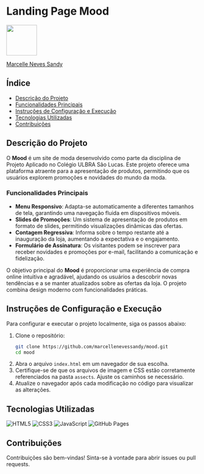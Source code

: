 # Landing Page Mood


<img src="https://github.com/marcellenevessandy.png" width="80" height="80">

[Marcelle Neves Sandy](https://github.com/marcellenevessandy)

## Índice
- [Descrição do Projeto](#descrição-do-projeto)
- [Funcionalidades Principais](#funcionalidades-principais)
- [Instruções de Configuração e Execução](#instruções-de-configuração-e-execução)
- [Tecnologias Utilizadas](#tecnologias-utilizadas)
- [Contribuições](#contribuições)

## Descrição do Projeto

O **Mood** é um site de moda desenvolvido como parte da disciplina de Projeto Aplicado no Colégio ULBRA São Lucas. Este projeto oferece uma plataforma atraente para a apresentação de produtos, permitindo que os usuários explorem promoções e novidades do mundo da moda.

### Funcionalidades Principais

- **Menu Responsivo**: Adapta-se automaticamente a diferentes tamanhos de tela, garantindo uma navegação fluida em dispositivos móveis.
- **Slides de Promoções**: Um sistema de apresentação de produtos em formato de slides, permitindo visualizações dinâmicas das ofertas.
- **Contagem Regressiva**: Informa sobre o tempo restante até a inauguração da loja, aumentando a expectativa e o engajamento.
- **Formulário de Assinatura**: Os visitantes podem se inscrever para receber novidades e promoções por e-mail, facilitando a comunicação e fidelização.

O objetivo principal do **Mood** é proporcionar uma experiência de compra online intuitiva e agradável, ajudando os usuários a descobrir novas tendências e a se manter atualizados sobre as ofertas da loja. O projeto combina design moderno com funcionalidades práticas.

## Instruções de Configuração e Execução

Para configurar e executar o projeto localmente, siga os passos abaixo:

1. Clone o repositório:
    ```bash
    git clone https://github.com/marcellenevessandy/mood.git
    cd mood
    ```
2. Abra o arquivo `index.html` em um navegador de sua escolha.
3. Certifique-se de que os arquivos de imagem e CSS estão corretamente referenciados na pasta `assects`. Ajuste os caminhos se necessário.
4. Atualize o navegador após cada modificação no código para visualizar as alterações.

## Tecnologias Utilizadas


![HTML5](https://img.shields.io/badge/html5-%23E34F26.svg?style=for-the-badge&logo=html5&logoColor=white)
![CSS3](https://img.shields.io/badge/css3-%231572B6.svg?style=for-the-badge&logo=css3&logoColor=white)
![JavaScript](https://img.shields.io/badge/javascript-%23323330.svg?style=for-the-badge&logo=javascript&logoColor=%23F7DF1E)
![GitHub Pages](https://img.shields.io/badge/github%20pages-121013?style=for-the-badge&logo=github&logoColor=white)


## Contribuições

Contribuições são bem-vindas! Sinta-se à vontade para abrir issues ou pull requests.